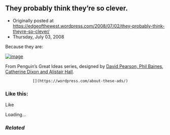## They probably think they’re so clever.

 * Originally posted at https://edgeofthewest.wordpress.com/2008/07/02/they-probably-think-theyre-so-clever/
 * Thursday, July 03, 2008

Because they are:

[![image](https://i2.wp.com/farm3.static.flickr.com/2224/2630564033\_d1bb03c53e.jpg)](http://flickr.com/photos/alistairhall/2630564033/in/set-72157605940761661/)

From Penguin’s Great Ideas series, designed by [David Pearson, Phil Baines, Catherine Dixon and Alistair Hall](http://flickr.com/photos/alistairhall/sets/72157605940761661/).

		

			

				[](https://wordpress.com/about-these-ads/)
				

					
				

			

		

### Like this:

Like

 
Loading...

[]()

### _Related_

